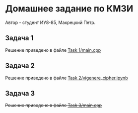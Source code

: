 # Домашнее задание по КМЗИ
Автор - студент ИУ8-85, Макрецкий Петр.

## Задача 1
Решение приведено в файле [Task 1/main.cpp](https://github.com/petiayko/cryptography/blob/master/Task%201/main.cpp)
## Задача 2
Решение приведено в файле [Task 2/vigenere_cipher.ipynb](https://github.com/petiayko/cryptography/blob/master/Task%202/vigenere_cipher.ipynb)
## Задача 3
~~Решение приведено в файле [Task 3/main.cpp](https://github.com/petiayko/cryptography/blob/master/Task%203/main.cpp)~~
